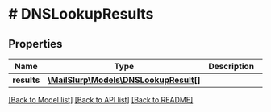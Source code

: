 # # DNSLookupResults

## Properties

Name | Type | Description | Notes
------------ | ------------- | ------------- | -------------
**results** | [**\MailSlurp\Models\DNSLookupResult[]**](DNSLookupResult) |  |

[[Back to Model list]](../../README#models) [[Back to API list]](../../README#endpoints) [[Back to README]](../../README)
